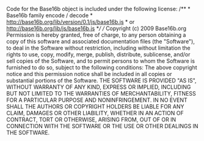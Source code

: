 Code for the Base16b object is included under the following license:
    /**
    * Base16b family encode / decode
    * http://base16b.org/lib/version/0.1/js/base16b.js
    * or http://base16b.org/lib/js/base16b.js
    **/
    /*
    Copyright (c) 2009 Base16b.org
    Permission is hereby granted, free of charge, to any person
    obtaining a copy of this software and associated documentation
    files (the "Software"), to deal in the Software without
    restriction, including without limitation the rights to use,
    copy, modify, merge, publish, distribute, sublicense, and/or sell
    copies of the Software, and to permit persons to whom the
    Software is furnished to do so, subject to the following
    conditions:
    The above copyright notice and this permission notice shall be
    included in all copies or substantial portions of the Software.
    THE SOFTWARE IS PROVIDED "AS IS", WITHOUT WARRANTY OF ANY KIND,
    EXPRESS OR IMPLIED, INCLUDING BUT NOT LIMITED TO THE WARRANTIES
    OF MERCHANTABILITY, FITNESS FOR A PARTICULAR PURPOSE AND
    NONINFRINGEMENT. IN NO EVENT SHALL THE AUTHORS OR COPYRIGHT
    HOLDERS BE LIABLE FOR ANY CLAIM, DAMAGES OR OTHER LIABILITY,
    WHETHER IN AN ACTION OF CONTRACT, TORT OR OTHERWISE, ARISING
    FROM, OUT OF OR IN CONNECTION WITH THE SOFTWARE OR THE USE OR
    OTHER DEALINGS IN THE SOFTWARE.
